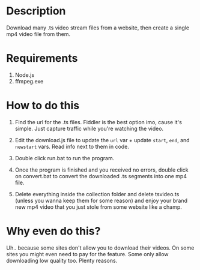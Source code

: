 # Description
Download many .ts video stream files from a website, then create a single mp4 video file from them.

# Requirements
1. Node.js
2. ffmpeg.exe

# How to do this

1. Find the url for the .ts files. Fiddler is the best option imo, cause it's simple. Just capture traffic while you're watching the video.

2. Edit the download.js file to update the ```url``` var + update ```start```, ```end```, and ```newstart``` vars. Read info next to them in code.

3. Double click run.bat to run the program. 

4. Once the program is finished and you received no errors, double click on convert.bat to convert the downloaded .ts segments into one mp4 file.

5. Delete everything inside the collection folder and delete tsvideo.ts (unless you wanna keep them for some reason) and enjoy your brand new mp4 video that you just stole from some website like a champ.

# Why even do this?

Uh.. because some sites don't allow you to download their videos. On some sites you might even need to pay for the feature. Some only allow downloading low quality too. Plenty reasons.
